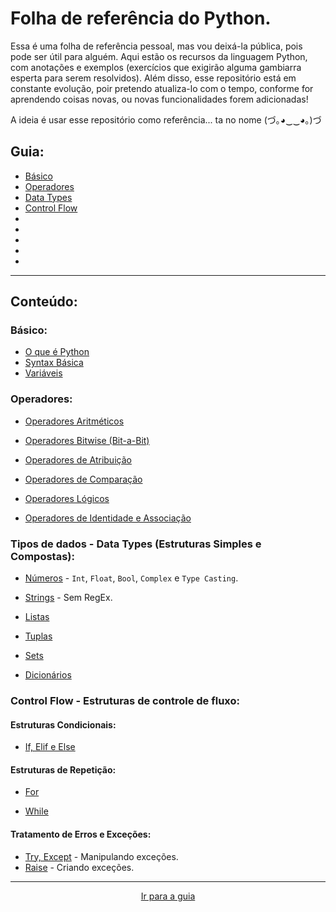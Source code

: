 # Folha de referência do Python.

Essa é uma folha de referência pessoal, mas vou deixá-la pública, pois pode ser útil para alguém. Aqui estão os recursos da linguagem Python, com anotações e exemplos (exercícios que exigirão alguma gambiarra esperta para serem resolvidos). Além disso, esse repositório está em constante evolução, poir pretendo atualiza-lo com o tempo, conforme for aprendendo coisas novas, ou novas funcionalidades forem adicionadas!

A ideia é usar esse repositório como referência... ta no nome (づ｡◕‿‿◕｡)づ

## Guia:

- [Básico](https://github.com/marcoshsq/Python_Reference_sheet#b%C3%A1sico)
- [Operadores](https://github.com/marcoshsq/Python_Reference_sheet#operadores)
- [Data Types](https://github.com/marcoshsq/Python_Reference_sheet#tipos-de-dados---data-types-estruturas-simples-e-compostas)
- [Control Flow](https://github.com/marcoshsq/Python_Reference_sheet#control-flow---estruturas-de-controle-de-fluxo)
- []()
- []()
- []()
- []()
- []()

---

## Conteúdo:

### Básico:

- [O que é Python]()
- [Syntax Básica]()
- [Variáveis]()

### Operadores:

- [Operadores Aritméticos]()

- [Operadores Bitwise (Bit-a-Bit)]()

- [Operadores de Atribuição]()

- [Operadores de Comparação]()

- [Operadores Lógicos]()

- [Operadores de Identidade e Associação]()

### Tipos de dados - Data Types (Estruturas Simples e Compostas):

- [Números]() - ``Int``, ``Float``, ``Bool``, ``Complex`` e ``Type Casting``.

- [Strings]() - Sem RegEx.

- [Listas]()

- [Tuplas]()

- [Sets]()

- [Dicionários]()

### Control Flow - Estruturas de controle de fluxo:

#### Estruturas Condicionais:

- [If, Elif e Else]() 

#### Estruturas de Repetição:

- [For]() 

- [While]()

#### Tratamento de Erros e Exceções:

- [Try, Except]() - Manipulando exceções.
- [Raise]() - Criando exceções.

---

<div align="center">
  
[Ir para a guia](https://github.com/marcoshsq/Python_Reference_sheet#guia)
  
</div>
